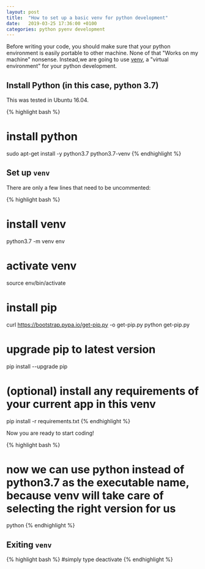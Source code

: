 ```yaml
---
layout: post
title:  "How to set up a basic venv for python development"
date:   2019-03-25 17:36:00 +0100
categories: python pyenv development
---
```


Before writing your code, you should make sure that your python environment is easily portable to other machine. None of that "Works on my machine" nonsense. 
Instead,we are going to use [venv](https://docs.python.org/3/library/venv.html), a "virtual environment" for your python development.

## Install Python (in this case, python 3.7)

This was tested in Ubuntu 16.04.

{% highlight bash %}
# install python
sudo apt-get install -y python3.7 python3.7-venv
{% endhighlight %}

## Set up `venv`

There are only a few lines that need to be uncommented:

{% highlight bash %}
# install venv
python3.7 -m venv env
# activate venv
source env/bin/activate
# install pip 
curl https://bootstrap.pypa.io/get-pip.py -o get-pip.py
python get-pip.py
# upgrade pip to latest version
pip install --upgrade pip
# (optional) install any requirements of your current app in this venv
pip install -r requirements.txt 
{% endhighlight %}

Now you are ready to start coding!

{% highlight bash %}
# now we can use python instead of python3.7 as the executable name, because venv will take care of selecting the right version for us
python 
{% endhighlight %}


## Exiting `venv`

{% highlight bash %}
#simply type
deactivate
{% endhighlight %}

